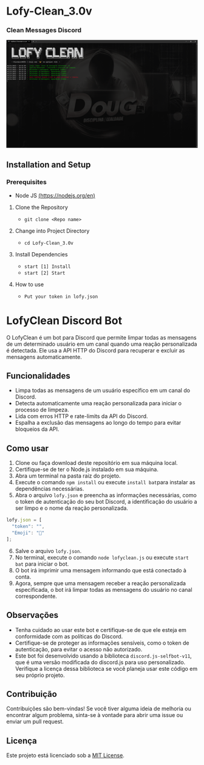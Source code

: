 # Lofy-Clean_3.0v

### Clean Messages Discord

![](/temp/preview.png)

## Installation and Setup

### Prerequisites
- Node JS [(https://nodejs.org/en)](https://nodejs.org/en/download](https://nodejs.org/en/download))

1. Clone the Repository
   - `git clone <Repo name>`

2. Change into Project Directory
   - `cd Lofy-Clean_3.0v`

3. Install Dependencies
   - `start [1] Install`
   - `start [2] Start`

4. How to use
   - `Put your token in lofy.json`

# LofyClean Discord Bot

O LofyClean é um bot para Discord que permite limpar todas as mensagens de um determinado usuário em um canal quando uma reação personalizada é detectada. Ele usa a API HTTP do Discord para recuperar e excluir as mensagens automaticamente.

## Funcionalidades

- Limpa todas as mensagens de um usuário específico em um canal do Discord.
- Detecta automaticamente uma reação personalizada para iniciar o processo de limpeza.
- Lida com erros HTTP e rate-limits da API do Discord.
- Espalha a exclusão das mensagens ao longo do tempo para evitar bloqueios da API.

## Como usar

1. Clone ou faça download deste repositório em sua máquina local.
2. Certifique-se de ter o Node.js instalado em sua máquina.
3. Abra um terminal na pasta raiz do projeto.
4. Execute o comando `npm install` ou execute `install bat`para instalar as dependências necessárias.
5. Abra o arquivo `lofy.json` e preencha as informações necessárias, como o token de autenticação do seu bot Discord, a identificação do usuário a ser limpo e o nome da reação personalizada.
```ts
lofy.json = [
  "token": "",
  "Emoji": "👑"
];
```
6. Salve o arquivo `lofy.json`.
7. No terminal, execute o comando `node lofyclean.js` ou execute `start bat` para iniciar o bot.
8. O bot irá imprimir uma mensagem informando que está conectado à conta.
9. Agora, sempre que uma mensagem receber a reação personalizada especificada, o bot irá limpar todas as mensagens do usuário no canal correspondente.

## Observações

- Tenha cuidado ao usar este bot e certifique-se de que ele esteja em conformidade com as políticas do Discord.
- Certifique-se de proteger as informações sensíveis, como o token de autenticação, para evitar o acesso não autorizado.
- Este bot foi desenvolvido usando a biblioteca `discord.js-selfbot-v11`, que é uma versão modificada do discord.js para uso personalizado. Verifique a licença dessa biblioteca se você planeja usar este código em seu próprio projeto.

## Contribuição

Contribuições são bem-vindas! Se você tiver alguma ideia de melhoria ou encontrar algum problema, sinta-se à vontade para abrir uma issue ou enviar um pull request.

## Licença

Este projeto está licenciado sob a [MIT License](LICENSE).






